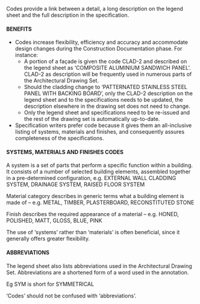Codes provide a link between a detail, a long description on the legend sheet and the full description in the specification.

#### BENEFITS

- Codes increase flexibility, efficiency and accuracy and accommodate design changes during the Construction Documentation phase. For instance:
	- A portion of a façade is given the code CLAD-2 and described on the legend sheet as ‘COMPOSITE ALUMINIUM SANDWICH PANEL’. CLAD-2 as description will be frequently used in numerous parts of the Architectural Drawing Set.
	- Should the cladding change to ‘PATTERNATED STAINLESS STEEL PANEL WITH BACKING BOARD’, only the CLAD-2 description on the legend sheet and to the specifications needs to be updated, the description elsewhere in the drawing set does not need to change.
	- Only the legend sheet and specifications need to be re-issued and the rest of the drawing set is automatically up-to-date.
- Specification writers prefer code because it gives them an all-inclusive listing of systems, materials and finishes, and consequently assures completeness of the specifications.

#### SYSTEMS, MATERIALS AND FINISHES CODES

A system is a set of parts that perform a specific function within a building. It consists of a number of selected building elements, assembled together in a pre-determined configuration, e.g. EXTERNAL WALL CLADDING SYSTEM, DRAINAGE SYSTEM, RAISED FLOOR SYSTEM

Material category describes in generic terms what a building element is made of – e.g. METAL, TIMBER, PLASTERBOARD, RECONSTITUTED STONE

Finish describes the required appearance of a material – e.g. HONED, POLISHED, MATT, GLOSS, BLUE, PINK

The use of ‘systems’ rather than ‘materials’ is often beneficial, since it generally offers greater flexibility.

#### ABBREVIATIONS

The legend sheet also lists abbreviations used in the Architectural Drawing Set. Abbreviations are a shortened form of a word used in the annotation. 

Eg SYM is short for SYMMETRICAL

‘Codes’ should not be confused with ‘abbreviations’.